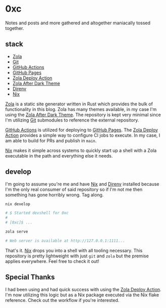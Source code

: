 # 0xc

Notes and posts and more gathered and altogether maniacally tossed together.

## stack

- [Zola]
- [Git]
- [GitHub Actions]
- [GitHub Pages]
- [Zola Deploy Action]
- [Zola After Dark Theme]
- [Direnv]
- [Nix]

[Zola] is a static site generator written in Rust which provides the bulk of functionality in this blog. Zola has many themes available, in my case I'm using the [Zola After Dark Theme]. The repository is kept very minimal since I'm utilizing [Git] submodules to reference the external repository.

[GitHub Actions] is utilized for deploying to [GitHub Pages]. The [Zola Deploy Action] provides a simple way to configure CI jobs to execute. In my case, I am able to build for PRs and publish in `main`.

[Nix] makes it simple across systems to quickly start up a shell with a Zola executable in the path and everything else it needs.

## develop

I'm going to assume you're me and have [Nix] and [Direnv] installed because I'm the only real consumer of said repository so if I'm not me then something has gone horribly wrong. Tag along.

```bash
nix develop

# $ Started devshell for 0xc
#
# [0xc]$ ...

zola serve

# Web server is available at http://127.0.0.1:1111...
```

That's it. [Nix] drops you into a shell with all tooling necessary. This repository is pretty lightweight with just `git` and `zola` but the premise applies everywhere. Feel free to check it out!

## Special Thanks

I had been using and had quick success with using the [Zola Deploy Action]. I'm now utilizing this logic but as a Nix package executed via the Nix flake reference. Check out the workflow if you're interested. 

<!-- References: in no particular order but maybe ascending -->

[Direnv]: https://direnv.net/
[Git]: https://git-scm.org
[GitHub Actions]: https://github.com/features/actions
[GitHub Pages]: https://pages.github.com/
[Nix]: https://nixos.org
[Zola After Dark Theme]: https://github.com/getzola/after-dark
[Zola Deploy Action]: https://github.com/shalzz/zola-deploy-action
[Zola]: https://getzola.org
